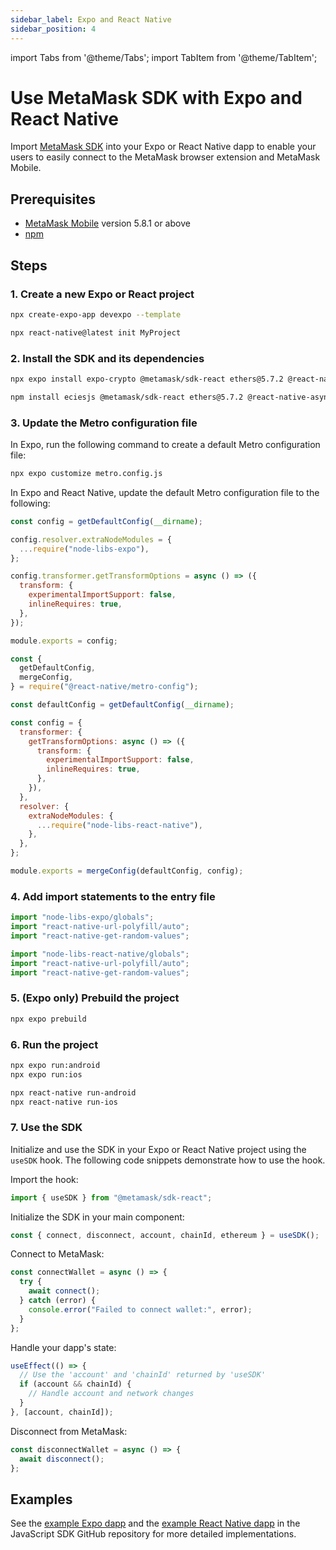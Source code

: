 ```yaml
---
sidebar_label: Expo and React Native
sidebar_position: 4
---
```


import Tabs from '@theme/Tabs';
import TabItem from '@theme/TabItem';

# Use MetaMask SDK with Expo and React Native

Import [MetaMask SDK](../../../../concepts/sdk/index.md) into your Expo or React Native dapp to
enable your users to easily connect to the MetaMask browser extension and MetaMask Mobile.

## Prerequisites

- [MetaMask Mobile](https://github.com/MetaMask/metamask-mobile) version 5.8.1 or above
- [npm](https://docs.npmjs.com/downloading-and-installing-node-js-and-npm)

## Steps

### 1. Create a new Expo or React project

<Tabs>
  <TabItem value="Expo">

  ```bash
  npx create-expo-app devexpo --template
  ```

  </TabItem>
  <TabItem value="React Native">

  ```bash
  npx react-native@latest init MyProject
  ```

  </TabItem>
</Tabs>

### 2. Install the SDK and its dependencies

<Tabs>
  <TabItem value="Expo">

  ```bash
  npx expo install expo-crypto @metamask/sdk-react ethers@5.7.2 @react-native-async-storage/async-storage node-libs-expo react-native-background-timer react-native-randombytes react-native-url-polyfill react-native-get-random-values@1.8.0
  ```

  </TabItem>
  <TabItem value="React Native">

  ```bash
  npm install eciesjs @metamask/sdk-react ethers@5.7.2 @react-native-async-storage/async-storage node-libs-react-native react-native-background-timer react-native-randombytes react-native-url-polyfill react-native-get-random-values
  ```

  </TabItem>
</Tabs>

### 3. Update the Metro configuration file

In Expo, run the following command to create a default Metro configuration file:

```bash
npx expo customize metro.config.js
```

In Expo and React Native, update the default Metro configuration file to the following:

<Tabs>
  <TabItem value="Expo">

  ```javascript title="metro.config.js"
  const config = getDefaultConfig(__dirname);

  config.resolver.extraNodeModules = {
    ...require("node-libs-expo"),
  };

  config.transformer.getTransformOptions = async () => ({
    transform: {
      experimentalImportSupport: false,
      inlineRequires: true,
    },
  });

  module.exports = config;
  ```

  </TabItem>
  <TabItem value="React Native">

  ```javascript title="metro.config.js"
  const {
    getDefaultConfig,
    mergeConfig,
  } = require("@react-native/metro-config");

  const defaultConfig = getDefaultConfig(__dirname);

  const config = {
    transformer: {
      getTransformOptions: async () => ({
        transform: {
          experimentalImportSupport: false,
          inlineRequires: true,
        },
      }),
    },
    resolver: {
      extraNodeModules: {
        ...require("node-libs-react-native"),
      },
    },
  };

  module.exports = mergeConfig(defaultConfig, config);
  ```

  </TabItem>
</Tabs>

### 4. Add import statements to the entry file

<Tabs>
  <TabItem value="Expo">

  ```javascript title="App.tsx"
  import "node-libs-expo/globals";
  import "react-native-url-polyfill/auto";
  import "react-native-get-random-values";
  ```

  </TabItem>
  <TabItem value="React Native">

  ```javascript title="index.js or App.tsx"
  import "node-libs-react-native/globals";
  import "react-native-url-polyfill/auto";
  import "react-native-get-random-values";
  ```

  </TabItem>
</Tabs>

### 5. (Expo only) Prebuild the project

```bash
npx expo prebuild
```

### 6. Run the project

<Tabs>
  <TabItem value="Expo">

  ```bash
  npx expo run:android
  npx expo run:ios
  ```

  </TabItem>
  <TabItem value="React Native">

  ```bash
  npx react-native run-android
  npx react-native run-ios
  ```

  </TabItem>
</Tabs>

### 7. Use the SDK

Initialize and use the SDK in your Expo or React Native project using the `useSDK` hook.
The following code snippets demonstrate how to use the hook.

Import the hook:

```javascript
import { useSDK } from "@metamask/sdk-react";
```

Initialize the SDK in your main component:

```javascript
const { connect, disconnect, account, chainId, ethereum } = useSDK();
```

Connect to MetaMask:

```javascript
const connectWallet = async () => {
  try {
    await connect();
  } catch (error) {
    console.error("Failed to connect wallet:", error);
  }
};
```

Handle your dapp's state:

```javascript
useEffect(() => {
  // Use the 'account' and 'chainId' returned by 'useSDK'
  if (account && chainId) {
    // Handle account and network changes
  }
}, [account, chainId]);
```

Disconnect from MetaMask:

```javascript
const disconnectWallet = async () => {
  await disconnect();
};
```

## Examples

See the [example Expo dapp](https://github.com/MetaMask/metamask-sdk/tree/main/packages/examples/expo-demo)
and the [example React Native dapp](https://github.com/MetaMask/metamask-sdk/tree/main/packages/examples/reactNativeDemo)
in the JavaScript SDK GitHub repository for more detailed implementations.
